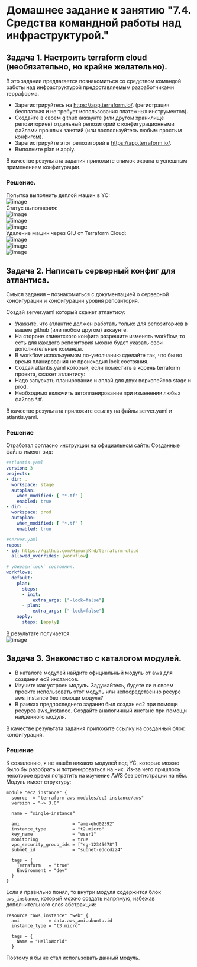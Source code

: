 # Домашнее задание к занятию "7.4. Средства командной работы над инфраструктурой."

## Задача 1. Настроить terraform cloud (необязательно, но крайне желательно).
В это задании предлагается познакомиться со средством командой работы над инфраструктурой предоставляемым разработчиками терраформа.  

* Зарегистрируйтесь на https://app.terraform.io/. (регистрация бесплатная и не требует использования платежных инструментов).
* Создайте в своем github аккаунте (или другом хранилище репозиториев) отдельный репозиторий с конфигурационными файлами прошлых занятий (или воспользуйтесь любым простым конфигом).  
* Зарегистрируйте этот репозиторий в https://app.terraform.io/.
* Выполните plan и apply.

В качестве результата задания приложите снимок экрана с успешным применением конфигурации.
### Решение.

Попытка выполнить деплой машин в YC:  
![image](https://user-images.githubusercontent.com/68470186/148061937-b01ac2af-3ab6-4106-b033-c85253797319.png)  
Статус выполнения:  
![image](https://user-images.githubusercontent.com/68470186/148061954-ed841fdb-2609-45f9-aec2-192df5f99de2.png)  
![image](https://user-images.githubusercontent.com/68470186/148061962-c5709abf-92d9-4bc6-8322-35cee9c9825f.png)  
![image](https://user-images.githubusercontent.com/68470186/148061977-8260b660-f9df-4416-870d-3f6b9f0d25ab.png)  
Удаление машин через GIU от Terraform Cloud:  
![image](https://user-images.githubusercontent.com/68470186/148062005-e68e81eb-081b-4ec2-ab60-783af3872ae5.png)  
![image](https://user-images.githubusercontent.com/68470186/148062011-a580ae44-3ea8-48e9-a094-d31429215e09.png)  
![image](https://user-images.githubusercontent.com/68470186/148062022-8496c11f-c9bc-46fc-a554-fb654f22c725.png)


## Задача 2. Написать серверный конфиг для атлантиса.
Смысл задания – познакомиться с документацией о серверной конфигурации и конфигурации уровня репозитория.  

Создай server.yaml который скажет атлантису:  

* Укажите, что атлантис должен работать только для репозиториев в вашем github (или любом другом) аккаунте.  
* На стороне клиентского конфига разрешите изменять workflow, то есть для каждого репозитория можно будет указать свои дополнительные команды.  
* В workflow используемом по-умолчанию сделайте так, что бы во время планирования не происходил lock состояния.  
* Создай atlantis.yaml который, если поместить в корень terraform проекта, скажет атлантису:  
* Надо запускать планирование и аплай для двух воркспейсов stage и prod.
* Необходимо включить автопланирование при изменении любых файлов *.tf.  

В качестве результата приложите ссылку на файлы server.yaml и atlantis.yaml.  

### Решение
Отработал согласно [инструкции на официальном сайте](https://www.runatlantis.io/guide/testing-locally.html):
Созданные файлы имеют вид:
```yml
#atlantis.yaml
version: 3
projects:
- dir: .
  workspace: stage
  autoplan:
    when_modified: [ "*.tf" ]
    enabled: true
- dir: .
  workspace: prod
  autoplan:
    when_modified: [ "*.tf" ]
    enabled: true
```
``` yml
#server.yaml
repos:
- id: https://github.com/HimuraKrd/terraform-cloud
  allowed_overrides: [workflow]

# убираем`lock` состояния.
workflows:
  default:
    plan:
      steps:
      - init:
          extra_args: ["-lock=false"]
      - plan:
          extra_args: ["-lock=false"]
    apply:
      steps: [apply]
```
В результате получается:  
![image](https://user-images.githubusercontent.com/68470186/148062493-adcb8abc-e291-4c2a-a092-0d3db7095f0d.png)


## Задача 3. Знакомство с каталогом модулей.
* В каталоге модулей найдите официальный модуль от aws для создания ec2 инстансов.
* Изучите как устроен модуль. Задумайтесь, будете ли в своем проекте использовать этот модуль или непосредственно ресурс aws_instance без помощи модуля?
* В рамках предпоследнего задания был создан ec2 при помощи ресурса aws_instance. Создайте аналогичный инстанс при помощи найденного модуля.

В качестве результата задания приложите ссылку на созданный блок конфигураций.

### Решение
К сожалению, я не нашёл никаких модулей под YC, которые можно было бы разобрать и потренироваться на них. Из-за чего пришлось некоторое время потратить на изучение AWS без регистрации на нём. Модуль имеет структуру:
```
module "ec2_instance" {
  source  = "terraform-aws-modules/ec2-instance/aws"
  version = "~> 3.0"

  name = "single-instance"

  ami                    = "ami-ebd02392"
  instance_type          = "t2.micro"
  key_name               = "user1"
  monitoring             = true
  vpc_security_group_ids = ["sg-12345678"]
  subnet_id              = "subnet-eddcdzz4"

  tags = {
    Terraform   = "true"
    Environment = "dev"
  }
}
```
Если я правильно понял, то внутри модуля содержится блок ``aws_instance``, который можно создать напрямую, избежав дополнительного слоя абстракции:
```
resource "aws_instance" "web" {
  ami           = data.aws_ami.ubuntu.id
  instance_type = "t3.micro"

  tags = {
    Name = "HelloWorld"
  }
```
Поэтому я бы не стал использовать данный модуль.
